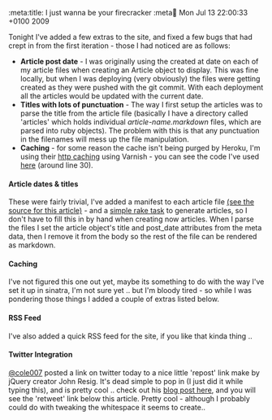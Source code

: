 :meta:title: I just wanna be your firecracker
:meta:date: Mon Jul 13 22:00:33 +0100 2009

Tonight I've added a few extras to the site, and fixed a few bugs that had crept in from the first iteration - those I had noticed are as follows:

* **Article post date** - I was originally using the created at date on each of my article files when creating an Article object to display. This was fine locally, but when I was deploying (very obviously) the files were getting created as they were pushed with the git commit. With each deployment all the articles would be updated with the current date.
* **Titles with lots of punctuation** - The way I first setup the articles was to parse the title from the article file (basically I have a directory called 'articles' which holds individual _article-name.markdown_ files, which are parsed into ruby objects). The problem with this is that any punctuation in the filenames will mess up the file manipulation.
* **Caching** - for some reason the cache isn't being purged by Heroku, I'm using their [http caching](http://docs.heroku.com/http-caching "Heroku Documentation: HTTP Caching") using Varnish - you can see the code I've used [here](http://github.com/jasoncale/jasoncaledotcom/blob/be462fa6740b32cef4a87bf41f44cc2ccffe513c/jasoncaledotcom.rb) (around line 30).

#### Article dates &amp; titles
These were fairly trivial, I've added a manifest to each article file [(see the source for this article)]() - and a [simple rake task](http://github.com/jasoncale/jasoncaledotcom/blob/d00c802662757b873f47564284b7a744bb766b73/Rakefile) to generate articles, so I don't have to fill this in by hand when creating now articles. When I parse the files I set the article object's title and post_date attributes from the meta data, then I remove it from the body so the rest of the file can be rendered as markdown.

#### Caching
I've not figured this one out yet, maybe its something to do with the way I've set it up in sinatra, I'm not sure yet .. but I'm bloody tired - so while I was pondering those things I added a couple of extras listed below.

#### RSS Feed
I've also added a quick RSS feed for the site, if you like that kinda thing .. 

#### Twitter Integration
[@cole007](http://twitter.com/cole007) posted a link on twitter today to a nice little 'repost' link make by jQuery creator John Resig. It's dead simple to pop in (I just did it while typing this), and is pretty cool .. check out his [blog post here](http://ejohn.org/blog/retweet/), and you will see the 'retweet' link below this article. Pretty cool - although I probably could do with tweaking the whitespace it seems to create..
